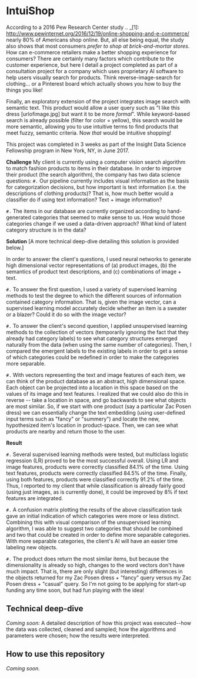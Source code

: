 IntuiShop
=============================
According to a 2016 Pew Research Center study .. _[1]: http://www.pewinternet.org/2016/12/19/online-shopping-and-e-commerce/ nearly 80% of Americans shop online. But, all else being equal, the study also shows that most consumers *prefer to shop at brick-and-mortar stores*. How can e-commerce retailers make a better shopping experience for consumers? There are certainly many factors which contribute to the customer experience, but here I detail a project completed as part of a consultation project for a company which uses proprietary AI software to help users visually search for products. Think reverse-image-search for clothing... or a Pinterest board which actually shows you how to buy the things you like!

Finally, an exploratory extension of the project integrates image search with semantic text. This product would allow a user query such as "I like this dress [urlofimage.jpg] but want it to be more *formal*". While keyword-based search is already possible (filter for color = yellow), this search would be more semantic, allowing you to use intuitive terms to find products that meet fuzzy, semantic criteria. Now *that* would be intuitive shopping!

This project was completed in 3 weeks as part of the Insight Data Science Fellowship program in New York, NY, in June 2017.


**Challenge**
My client is currently using a computer vision search algorithm to match fashion products to items in their database. In order to improve their product (the search algorithm), the company has two data science questions:
``#.`` Our pipeline currently includes visual information as the basis for categorization decisions, but how important is text information (i.e. the descriptions of clothing products)? That is, how much better would a classifier do if using text information? Text + image information?

``#.`` The items in our database are currently organized according to hand-generated categories that seemed to make sense to us. How would those categories change if we used a data-driven approach? What kind of latent category structure is in the data?


**Solution**
[A more technical deep-dive detailing this solution is provided below.]

In order to answer the client's questions, I used neural networks to generate high dimensional vector representations of (a) product images, (b) the semantics of product text descriptions, and (c) combinations of image + text.

``#.`` To answer the first question, I used a variety of supervised learning methods to test the degree to which the different sources of information contained category information. That is, given the image vector, can a supervised learning model accurately decide whether an item is a sweater or a blazer? Could it do so with the image vector?

``#.`` To answer the client's second question, I applied unsupervised learning methods to the collection of vectors (temporarily ignoring the fact that they already had category labels) to see what category structures emerged naturally from the data (when using the same number of categories). Then, I compared the emergent labels to the existing labels in order to get a sense of which categories could be redefined in order to make the categories more separable.

``#.`` With vectors representing the text and image features of each item, we can think of the product database as an abstract, high dimensional space. Each object can be projected into a location in this space based on the values of its image and text features. I realized that we could also do this in reverse -- take a location in space, and go backwards to see what objects are most similar. So, if we start with one product (say a particular Zac Posen dress) we can essentially change the text embedding (using user-defined input terms such as "fancy" or "summery") and locate the new, hypothesized item's location in product-space. Then, we can see what products are nearby and return those to the user.


**Result**

``#.`` Several supervised learning methods were tested, but multiclass logistic regression (LR) proved to be the most successful overall. Using LR and image features, products were correctly classified 84.1% of the time. Using text features, products were correctly classified 84.5% of the time. Finally, using both features, products were classified correctly 91.2% of the time. Thus, I reported to my client that while classification is already fairly good (using just images, as is currently done), it could be improved by 8% if text features are integrated.

``#.`` A confusion matrix plotting the results of the above classification task gave an initial indication of which categories were more or less distinct. Combining this with visual comparison of the unsupervised learning algorithm, I was able to suggest two categories that should be combined and two that could be created in order to define more separable categories. With more separable categories, the client's AI will have an easier time labeling new objects.

``#.`` The product does return the most similar items, but because the dimensionality is already so high, changes to the word vectors don't have much impact. That is, there are only slight (but interesting) differences in the objects returned for my Zac Posen dress + "fancy" query versus my Zac Posen dress + "casual" query. So I'm not going to be applying for start-up funding any time soon, but had fun playing with the idea! 



Technical deep-dive
-------------------
*Coming soon:* A detailed description of how this project was executed--how the data was collected, cleaned and sampled; how the algorithms and parameters were chosen; how the results were interpreted.


How to use this repository
-------------------
*Coming soon.*
